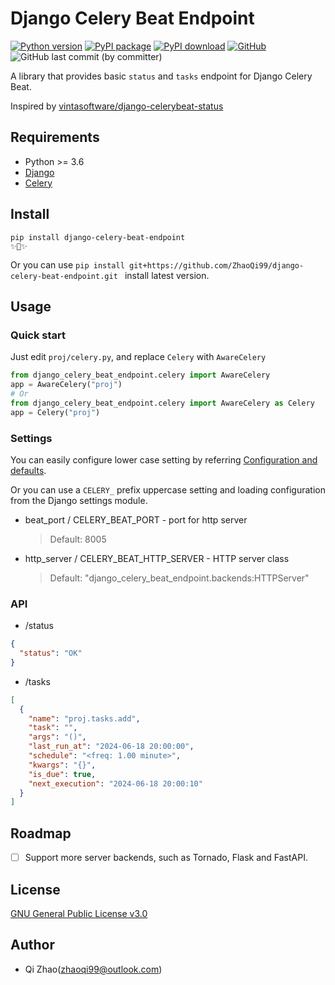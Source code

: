 # Django Celery Beat Endpoint
[![Python version](https://img.shields.io/pypi/pyversions/django-celery-beat-endpoint.svg?logo=python)](https://pypi.python.org/pypi/django-celery-beat-endpoint)
[![PyPI package](https://img.shields.io/pypi/v/django-celery-beat-endpoint.svg)](https://pypi.python.org/pypi/django-celery-beat-endpoint)
[![PyPI download](https://img.shields.io/pypi/dm/django-celery-beat-endpoint.svg)](https://pypi.python.org/pypi/django-celery-beat-endpoint)
[![GitHub](https://img.shields.io/github/license/ZhaoQi99/django-celery-beat-endpoint)](https://github.com/ZhaoQi99/django-celery-beat-endpoint/blob/main/LICENSE)
![GitHub last commit (by committer)](https://img.shields.io/github/last-commit/ZhaoQi99/django-celery-beat-endpoint)

A library that provides basic `status` and `tasks` endpoint for Django Celery Beat.

Inspired by [vintasoftware/django-celerybeat-status](https://github.com/vintasoftware/django-celerybeat-status)

## Requirements
* Python >= 3.6
* [Django](https://docs.djangoproject.com/)
* [Celery](https://docs.celeryq.dev/)

## Install
```shell
pip install django-celery-beat-endpoint
✨🍰✨
```
Or you can use `pip install git+https://github.com/ZhaoQi99/django-celery-beat-endpoint.git
` install latest version.

## Usage
### Quick start
Just edit `proj/celery.py`, and replace `Celery` with `AwareCelery`

```python
from django_celery_beat_endpoint.celery import AwareCelery
app = AwareCelery("proj")
# Or
from django_celery_beat_endpoint.celery import AwareCelery as Celery
app = Celery("proj")

```
### Settings
You can easily configure lower case setting by referring [Configuration and defaults](https://docs.celeryq.dev/en/stable/userguide/configuration.html).

Or you can use a `CELERY_` prefix uppercase setting and loading configuration from the Django settings module.

* beat_port / CELERY_BEAT_PORT - port for http server
    > Default: 8005
* http_server / CELERY_BEAT_HTTP_SERVER - HTTP server class
    > Default: "django_celery_beat_endpoint.backends:HTTPServer"

### API
* /status
```json
{
  "status": "OK"
}
```

* /tasks
```json
[
  {
    "name": "proj.tasks.add",
    "task": "",
    "args": "()",
    "last_run_at": "2024-06-18 20:00:00",
    "schedule": "<freq: 1.00 minute>",
    "kwargs": "{}",
    "is_due": true,
    "next_execution": "2024-06-18 20:00:10"
  }
]
```
## Roadmap
- [ ] Support more server backends, such as Tornado, Flask and FastAPI.

## License
[GNU General Public License v3.0](https://github.com/ZhaoQi99/django-celery-beat-endpoint/blob/main/LICENSE)

## Author
* Qi Zhao([zhaoqi99@outlook.com](mailto:zhaoqi99@outlook.com))